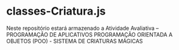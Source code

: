 # classes-Criatura.js
Neste repositório estará  armazenado a Atividade Avaliativa – PROGRAMAÇÃO DE APLICATIVOS  PROGRAMAÇÃO ORIENTADA A OBJETOS (POO) - SISTEMA DE CRIATURAS MÁGICAS
